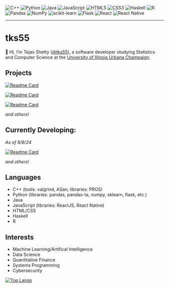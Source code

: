 <!---
tks55/tks55 is a ✨ special ✨ repository because its `README.md` (this file) appears on your GitHub profile.
You can click the Preview link to take a look at your changes.
--->

![C++](https://img.shields.io/badge/c++-%2300599C.svg?style=for-the-badge&logo=c%2B%2B&logoColor=white)
![Python](https://img.shields.io/badge/python-3670A0?style=for-the-badge&logo=python&logoColor=ffdd54)
![Java](https://img.shields.io/badge/java-%23ED8B00.svg?style=for-the-badge&logo=openjdk&logoColor=white)
![JavaScript](https://img.shields.io/badge/javascript-%23323330.svg?style=for-the-badge&logo=javascript&logoColor=%23F7DF1E)
![HTML5](https://img.shields.io/badge/html5-%23E34F26.svg?style=for-the-badge&logo=html5&logoColor=white)
![CSS3](https://img.shields.io/badge/css3-%231572B6.svg?style=for-the-badge&logo=css3&logoColor=white)
![Haskell](https://img.shields.io/badge/Haskell-5e5086?style=for-the-badge&logo=haskell&logoColor=white)
![R](https://img.shields.io/badge/r-%23276DC3.svg?style=for-the-badge&logo=r&logoColor=white)
![Pandas](https://img.shields.io/badge/pandas-%23150458.svg?style=for-the-badge&logo=pandas&logoColor=white)
![NumPy](https://img.shields.io/badge/numpy-%23013243.svg?style=for-the-badge&logo=numpy&logoColor=white)
![scikit-learn](https://img.shields.io/badge/scikit--learn-%23F7931E.svg?style=for-the-badge&logo=scikit-learn&logoColor=white)
![Flask](https://img.shields.io/badge/flask-%23000.svg?style=for-the-badge&logo=flask&logoColor=white)
![React](https://img.shields.io/badge/react-%2320232a.svg?style=for-the-badge&logo=react&logoColor=%2361DAFB)
![React Native](https://img.shields.io/badge/react_native-%2320232a.svg?style=for-the-badge&logo=react&logoColor=%2361DAFB)

---

# tks55

👋 Hi, I’m Tejas Shetty ([@tks55](https://github.com/tks55)), a software developer studying Statistics and Computer Science at the [University of Illinois Urbana Champaign](https://illinois.edu/).

## Projects

[![Readme Card](https://github-readme-stats.vercel.app/api/pin/?username=tks55&repo=LinearDerivatives&theme=transparent&show_owner=true)](https://github.com/anuraghazra/github-readme-stats)

[![Readme Card](https://github-readme-stats.vercel.app/api/pin/?username=tks55&repo=ADTS&theme=transparent&show_owner=true)](https://github.com/anuraghazra/github-readme-stats)

[![Readme Card](https://github-readme-stats.vercel.app/api/pin/?username=tks55&repo=stockBot&theme=transparent&show_owner=true)](https://github.com/anuraghazra/github-readme-stats)

*and others*!

## Currently Developing:

*As of 8/8/24*

[![Readme Card](https://github-readme-stats.vercel.app/api/pin/?username=tks55&repo=LinearDerivatives&theme=transparent&show_owner=true)](https://github.com/anuraghazra/github-readme-stats)

*and others*!

## Languages
- C++ (tools: valgrind, ASan; libraries: PROS)
- Python (libraries: pandas, pandas-ta, numpy, sklearn, flask, etc.)
- Java
- JavaScript (libraries: ReactJS, React Native)
- HTML/CSS
- Haskell
- R

## Interests
- Machine Learning/Artifical Intelligence
- Data Science
- Quantitative Finance
- Systems Programming
- Cybersecurity

[![Top Langs](https://github-readme-stats.vercel.app/api/top-langs/?username=tks55&layout=compact&theme=transparent)](https://github.com/anuraghazra/github-readme-stats)
